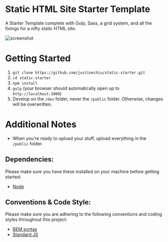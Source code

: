 # Static HTML Site Starter Template

A Starter Template complete with Gulp, Sass, a grid system, and all the fixings for a nifty static HTML site.

![screenshot](https://github.com/justinechiu/static-starter/blob/master/screenshot.png)

# Getting Started

1. `git clone https://github.com/justinechiu/static-starter.git`
1. `cd static-starter`
1. `npm install`
1. `gulp` (your browser should automatically open up to `http://localhost:3000`)
1. Develop on the `/dev` folder, never the `/public` folder. Otherwise, changes will be overwritten.

# Additional Notes

- When you're ready to upload your stuff, upload everything in the `/public` folder.

## Dependencies:

Please make sure you have these installed on your machine before getting started:

- [Node](https://nodejs.org/en/)

## Conventions & Code Style:

Please make sure you are adhering to the following conventions and coding styles throughout this project:

- [BEM syntax](https://csswizardry.com/2013/01/mindbemding-getting-your-head-round-bem-syntax/)
- [Standard JS](https://standardjs.com/)